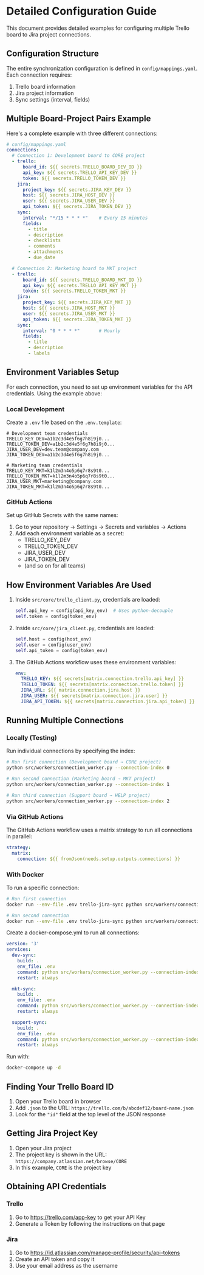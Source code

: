 # Detailed Configuration Guide

This document provides detailed examples for configuring multiple Trello board to Jira project connections.

## Configuration Structure

The entire synchronization configuration is defined in `config/mappings.yaml`. Each connection requires:

1. Trello board information
2. Jira project information
3. Sync settings (interval, fields)

## Multiple Board-Project Pairs Example

Here's a complete example with three different connections:

```yaml
# config/mappings.yaml
connections:
  # Connection 1: Development board to CORE project
  - trello:
      board_id: ${{ secrets.TRELLO_BOARD_DEV_ID }}
      api_key: ${{ secrets.TRELLO_API_KEY_DEV }}
      token: ${{ secrets.TRELLO_TOKEN_DEV }}
    jira:
      project_key: ${{ secrets.JIRA_KEY_DEV }}
      host: ${{ secrets.JIRA_HOST_DEV }}
      user: ${{ secrets.JIRA_USER_DEV }}       
      api_token: ${{ secrets.JIRA_TOKEN_DEV }} 
    sync:
      interval: "*/15 * * * *"    # Every 15 minutes
      fields:
        - title
        - description
        - checklists
        - comments
        - attachments
        - due_date

  # Connection 2: Marketing board to MKT project
  - trello:
      board_id: ${{ secrets.TRELLO_BOARD_MKT_ID }}
      api_key: ${{ secrets.TRELLO_API_KEY_MKT }}
      token: ${{ secrets.TRELLO_TOKEN_MKT }}
    jira:
      project_key: ${{ secrets.JIRA_KEY_MKT }}
      host: ${{ secrets.JIRA_HOST_MKT }}
      user: ${{ secrets.JIRA_USER_MKT }}       
      api_token: ${{ secrets.JIRA_TOKEN_MKT }} 
    sync:
      interval: "0 * * * *"       # Hourly
      fields:
        - title
        - description
        - labels

```

## Environment Variables Setup

For each connection, you need to set up environment variables for the API credentials. Using the example above:

### Local Development

Create a `.env` file based on the `.env.template`:

```
# Development team credentials
TRELLO_KEY_DEV=a1b2c3d4e5f6g7h8i9j0...
TRELLO_TOKEN_DEV=a1b2c3d4e5f6g7h8i9j0...
JIRA_USER_DEV=dev.team@company.com
JIRA_TOKEN_DEV=a1b2c3d4e5f6g7h8i9j0...

# Marketing team credentials
TRELLO_KEY_MKT=k1l2m3n4o5p6q7r8s9t0...
TRELLO_TOKEN_MKT=k1l2m3n4o5p6q7r8s9t0...
JIRA_USER_MKT=marketing@company.com
JIRA_TOKEN_MKT=k1l2m3n4o5p6q7r8s9t0...

```

### GitHub Actions

Set up GitHub Secrets with the same names:

1. Go to your repository → Settings → Secrets and variables → Actions
2. Add each environment variable as a secret:
   - TRELLO_KEY_DEV
   - TRELLO_TOKEN_DEV
   - JIRA_USER_DEV
   - JIRA_TOKEN_DEV
   - (and so on for all teams)

## How Environment Variables Are Used

1. Inside `src/core/trello_client.py`, credentials are loaded:
   ```python
   self.api_key = config(api_key_env)  # Uses python-decouple
   self.token = config(token_env)
   ```

2. Inside `src/core/jira_client.py`, credentials are loaded:
   ```python
   self.host = config(host_env)
   self.user = config(user_env)
   self.api_token = config(token_env)
   ```

3. The GitHub Actions workflow uses these environment variables:
   ```yaml
   env:
     TRELLO_KEY: ${{ secrets[matrix.connection.trello.api_key] }}
     TRELLO_TOKEN: ${{ secrets[matrix.connection.trello.token] }}
     JIRA_URL: ${{ matrix.connection.jira.host }}
     JIRA_USER: ${{ secrets[matrix.connection.jira.user] }}
     JIRA_API_TOKEN: ${{ secrets[matrix.connection.jira.api_token] }}
   ```

## Running Multiple Connections

### Locally (Testing)

Run individual connections by specifying the index:

```bash
# Run first connection (Development board → CORE project)
python src/workers/connection_worker.py --connection-index 0

# Run second connection (Marketing board → MKT project)
python src/workers/connection_worker.py --connection-index 1

# Run third connection (Support board → HELP project)
python src/workers/connection_worker.py --connection-index 2
```

### Via GitHub Actions

The GitHub Actions workflow uses a matrix strategy to run all connections in parallel:

```yaml
strategy:
  matrix:
    connection: ${{ fromJson(needs.setup.outputs.connections) }}
```

### With Docker

To run a specific connection:

```bash
# Run first connection
docker run --env-file .env trello-jira-sync python src/workers/connection_worker.py --connection-index 0

# Run second connection
docker run --env-file .env trello-jira-sync python src/workers/connection_worker.py --connection-index 1
```

Create a docker-compose.yml to run all connections:

```yaml
version: '3'
services:
  dev-sync:
    build: .
    env_file: .env
    command: python src/workers/connection_worker.py --connection-index 0
    restart: always

  mkt-sync:
    build: .
    env_file: .env
    command: python src/workers/connection_worker.py --connection-index 1
    restart: always

  support-sync:
    build: .
    env_file: .env
    command: python src/workers/connection_worker.py --connection-index 2
    restart: always
```

Run with:
```bash
docker-compose up -d
```

## Finding Your Trello Board ID

1. Open your Trello board in browser
2. Add `.json` to the URL: `https://trello.com/b/abcdef12/board-name.json`
3. Look for the `"id"` field at the top level of the JSON response

## Getting Jira Project Key

1. Open your Jira project
2. The project key is shown in the URL: `https://company.atlassian.net/browse/CORE`
3. In this example, `CORE` is the project key

## Obtaining API Credentials

### Trello

1. Go to https://trello.com/app-key to get your API Key
2. Generate a Token by following the instructions on that page

### Jira

1. Go to https://id.atlassian.com/manage-profile/security/api-tokens
2. Create an API token and copy it
3. Use your email address as the username
